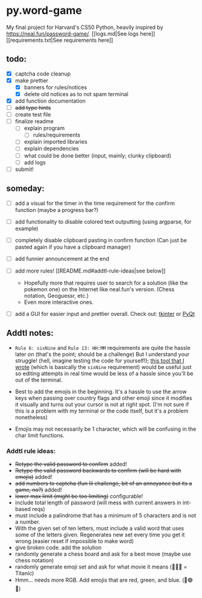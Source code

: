 # py.word-game
My final project for Harvard's CS50 Python, heavily inspired by https://neal.fun/password-game/.
[[logs.md|See logs here]]
[[requirements.txt|See requirements here]]
## todo:
- [x] captcha code cleanup
- [x] make prettier
    - [x] banners for rules/notices
    - [x] delete old notices as to not spam terminal
- [x] add function documentation
- [ ] ~~add type hints~~
- [ ] create test file
- [ ] finalize readme
    - [ ] explain program
        - [ ] rules/requirements
    - [ ] explain imported libraries
    - [ ] explain dependencies
    - [ ] what could be done better (input, mainly; clunky clipboard)
    - [ ] add logs
- [ ] submit!

## someday:
- [ ] add a visual for the timer in the time requirement for the confirm function (maybe a progress bar?)
- [ ] add functionality to disable colored text outputting (using argparse, for example)
- [ ] completely disable clipboard pasting in confirm function (Can just be pasted again if you have a clipboard manager)
- [ ] add funnier announcement at the end
- [ ] add more rules! [[README.md#addtl-rule-ideas|see below]]
    - Hopefully more that requires user to search for a solution (like the pokemon one) on the Internet like neal.fun's version. (Chess notation, Geoguessr, etc.)
    - Even more interactive ones.
- [ ] add a GUI for easier input and prettier overall. Check out: [tkinter](https://docs.python.org/3/library/tkinter.html) or [PyQt](https://riverbankcomputing.com/software/pyqt/intro)


## Addtl notes:
- `Rule 6: sixNine` and `Rule 13: HH:MM` requirements are quite the hassle later on (that's the point; should be a challenge) But I understand your struggle! (hell, imagine testing the code for yourself!); [this tool that I wrote](https://www.online-python.com/SEMPZn3TDb) (which is basically the `sixNine` requirement) would be useful just so editing attempts in real time would be less of a hassle since you'll be out of the terminal.

- Best to add the emojis in the beginning. It's a hassle to use the arrow keys when passing over country flags and other emoji since it modifies it visually and turns out your cursor is not at right spot. (I'm not sure if this is a problem with my terminal or the code itself, but it's a problem nonetheless)

- Emojis may not necessarily be 1 character, which will be confusing in the char limit functions.

### Addtl rule ideas:
- ~~Retype the valid password to confirm~~ added!
- ~~Retype the valid password backwards to confirm (will be hard with emojis)~~ added!
- ~~add numbers to captcha (fun lil challenge, bit of an annoyance but its a game, no?)~~ added!
- ~~lower max limit (might be too limiting)~~ configurable!
- include total length of password (will mess with current answers in int-based reqs)
- must include a palindrome that has a minimum of 5 characters and is not a number.
- With the given set of ten letters, must include a valid word that uses some of the letters given. Regenerates new set every time you get it wrong.(easier reset if impossible to make word)
- give broken code. add the solution
- randomly generate a chess board and ask for a best move (maybe use chess notation)
- randomly generate emoji set and ask for what movie it means (🚢🧊💔 = Titanic)
- Hmm... needs more RGB. Add emojis that are red, green, and blue. (🔴🟢🔵)
